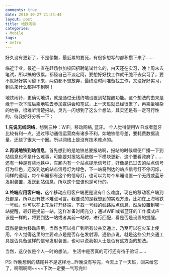 ```yaml
---
comments: true
date: 2010-10-27 21:24:44
layout: post
title: 地铁闹铃
categories:
- Mobile
tags:
- metro
---
```


好久没有更新了，不是偷懒，最近累的要死，有很多想写的都积攒下来了......

临近毕业，最近一直在赶场参加校园招聘笔试什么的，白天还在实习，晚上周末去笔试，所以搞的很累。都怪自己不淡定阿，要想好好找工作就干脆不去实习了，要不就好好实习留下来，两边都不想放弃，最终没时间准备找工作，又没好好实习，到头来什么都得不到啊！

地铁闹铃，更确切地讲，就是通过无线终端设置到站提醒功能。这个想法的由来是缘于一次下班后乘地铁去参加宣讲会和笔试，上一天班就已经很累了，再乘坐噪杂的地铁，很难听清楚报站，灵光一闪想到了这么个想法，其实还是有一定可行性的，待我好好分析一下：
<!-- more -->
**1.先说无线网络**，想到三种：WiFi,  移动网络, 蓝牙。 个人觉得使用WiFi或者蓝牙比较有利一点，通过移动通信运营商有诸多不利，如地铁信号差，要耗费数据流量，还绕了很大一个圈。所以网络上是没有技术难点的。

**2.再说地铁到站信息**，首先想到的是地铁总要报站啊，报站的时候顺便广播一下到站信息也不是什么难事，可能要对报站系统做一下模块更新，这个要看政府了......还有一种是有些地铁中，车厢内有一个站点提示信号灯，好像是已过去的站点信号灯为红色，还没到达的站点信号灯为绿色，下一站将到达的站点信号灯不停闪烁，同样的道理，每个车厢都有这个的信号灯，也可以为每个车厢设置一个无线或蓝牙发射装置，发送到站信息，所以这个应该也是可行的。

**3.终端应用客户端**，这个移动应用客户端更是没有什么难度，现在的移动客户端到处都是，所以没有技术难点可言。我要说的是我想到的实现方法，比如在上海地铁一号线，你可以在上车后打开终端，下载一号线的线路站点信息，然后设置到哪一站提醒，最好是提前一站，这样准备时间充分；通过WiFi或者蓝牙的工作模式应该是一样的，将要到达一站或者其前一站时，进行匹配，看是否是设置的提醒。

既然是做为移动应用，当然也可以推广到所有公共交通上，乃至可以在火车上使用，个人觉得这里的主要难点是是否存在发射源，通俗点说，就是这些公共交通工具是否具备这样的信号发射装置，也可以说我朝人士是否有这方面的想法。

当然，这仅仅是个人一时的想法， 生活中是否真的可行还有待于验证......

PS: 昨晚想到的结尾并不是这样地...昨晚没有写完，今天上了一天班，回来给忘了，啊啊啊啊~~~~下次一定要一气写完!!!
